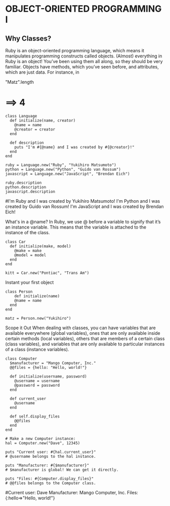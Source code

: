 # OBJECT-ORIENTED PROGRAMMING I

## Why Classes?
Ruby is an object-oriented programming language, which means it manipulates programming constructs called objects. (Almost) everything in Ruby is an object! You’ve been using them all along, so they should be very familiar. Objects have methods, which you’ve seen before, and attributes, which are just data. For instance, in

"Matz".length
# ==> 4

```
class Language
  def initialize(name, creator)
    @name = name
    @creator = creator
  end
	
  def description
    puts "I'm #{@name} and I was created by #{@creator}!"
  end
end

ruby = Language.new("Ruby", "Yukihiro Matsumoto")
python = Language.new("Python", "Guido van Rossum")
javascript = Language.new("JavaScript", "Brendan Eich")

ruby.description
python.description
javascript.description
```
#I'm Ruby and I was created by Yukihiro Matsumoto!
I'm Python and I was created by Guido van Rossum!
I'm JavaScript and I was created by Brendan Eich!

What's in a @name?
In Ruby, we use @ before a variable to signify that it’s an instance variable. This means that the variable is attached to the instance of the class.
```
class Car
  def initialize(make, model) 
    @make = make
    @model = model
  end
end

kitt = Car.new("Pontiac", "Trans Am")
```

Instant your first object
```
class Person
	def initialize(name)
    @name = name
  end
end

matz = Person.new("Yukihiro")
```

Scope it Out
When dealing with classes, you can have variables that are available everywhere (global variables), ones that are only available inside certain methods (local variables), others that are members of a certain class (class variables), and variables that are only available to particular instances of a class (instance variables).

```
class Computer
  $manufacturer = "Mango Computer, Inc."
  @@files = {hello: "Hello, world!"}
  
  def initialize(username, password)
    @username = username
    @password = password
  end
  
  def current_user
    @username
  end
  
  def self.display_files
    @@files
  end
end

# Make a new Computer instance:
hal = Computer.new("Dave", 12345)

puts "Current user: #{hal.current_user}"
# @username belongs to the hal instance.

puts "Manufacturer: #{$manufacturer}"
# $manufacturer is global! We can get it directly.

puts "Files: #{Computer.display_files}"
# @@files belongs to the Computer class.
```
#Current user: Dave
Manufacturer: Mango Computer, Inc.
Files: {:hello=>"Hello, world!"}

